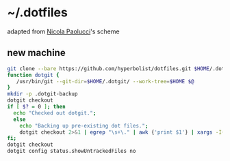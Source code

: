 # ~/.dotfiles

adapted from [Nicola Paolucci](https://www.atlassian.com/git/tutorials/dotfiles)'s scheme

## new machine

```bash
git clone --bare https://github.com/hyperbolist/dotfiles.git $HOME/.dotgit
function dotgit {
   /usr/bin/git --git-dir=$HOME/.dotgit/ --work-tree=$HOME $@
}
mkdir -p .dotgit-backup
dotgit checkout
if [ $? = 0 ]; then
  echo "Checked out dotgit.";
  else
    echo "Backing up pre-existing dot files.";
    dotgit checkout 2>&1 | egrep "\s+\." | awk {'print $1'} | xargs -I{} mv {} .dotgit-backup/{}
fi;
dotgit checkout
dotgit config status.showUntrackedFiles no
```
